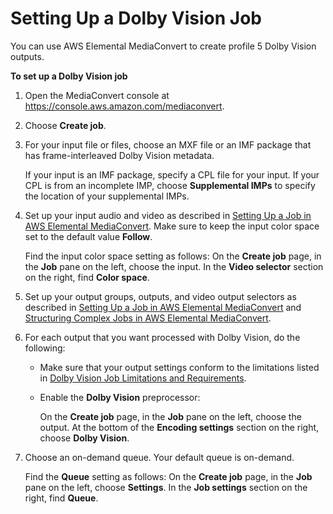 # Setting Up a Dolby Vision Job<a name="setting-up-a-dolby-vision-job"></a>

You can use AWS Elemental MediaConvert to create profile 5 Dolby Vision outputs\.

**To set up a Dolby Vision job**

1. Open the MediaConvert console at [https://console\.aws\.amazon\.com/mediaconvert](https://console.aws.amazon.com/mediaconvert)\.

1. Choose **Create job**\.

1. For your input file or files, choose an MXF file or an IMF package that has frame\-interleaved Dolby Vision metadata\. 

   If your input is an IMF package, specify a CPL file for your input\. If your CPL is from an incomplete IMP, choose **Supplemental IMPs** to specify the location of your supplemental IMPs\.

1. Set up your input audio and video as described in [Setting Up a Job in AWS Elemental MediaConvert](setting-up-a-job.md)\. Make sure to keep the input color space set to the default value **Follow**\.

   Find the input color space setting as follows: On the **Create job** page, in the **Job** pane on the left, choose the input\. In the **Video selector** section on the right, find **Color space**\.

1. Set up your output groups, outputs, and video output selectors as described in [Setting Up a Job in AWS Elemental MediaConvert](setting-up-a-job.md) and [Structuring Complex Jobs in AWS Elemental MediaConvert](structuring-complex-jobs.md)\. 

1. For each output that you want processed with Dolby Vision, do the following:
   + Make sure that your output settings conform to the limitations listed in [Dolby Vision Job Limitations and Requirements](dolby-vision-job-limitations-and-requirements.md)\.
   + Enable the **Dolby Vision** preprocessor: 

     On the **Create job** page, in the **Job** pane on the left, choose the output\. At the bottom of the **Encoding settings** section on the right, choose **Dolby Vision**\.

1. Choose an on\-demand queue\. Your default queue is on\-demand\.

   Find the **Queue** setting as follows: On the **Create job** page, in the **Job** pane on the left, choose **Settings**\. In the **Job settings** section on the right, find **Queue**\.